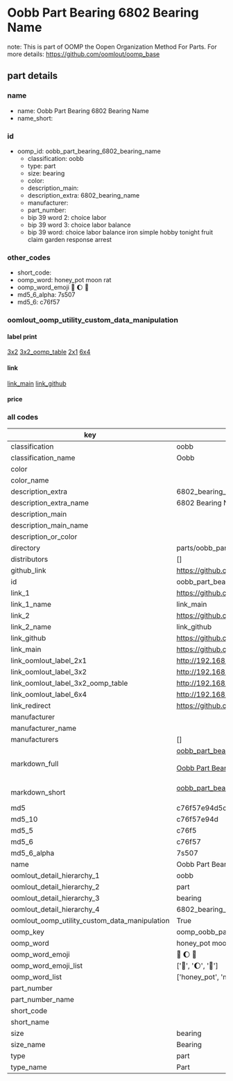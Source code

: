 # Oobb Part Bearing 6802 Bearing Name  

note: This is part of OOMP the Oopen Organization Method For Parts. For more details: https://github.com/oomlout/oomp_base

##  part details
  







### name
* name: Oobb Part Bearing 6802 Bearing Name
* name_short: 
### id
* oomp_id: oobb_part_bearing_6802_bearing_name
  * classification: oobb
  * type: part
  * size: bearing
  * color: 
  * description_main: 
  * description_extra: 6802_bearing_name
  * manufacturer: 
  * part_number: 
  * bip 39 word 2: choice labor
  * bip 39 word 3: choice labor balance
  * bip 39 word: choice labor balance iron simple hobby tonight fruit claim garden response arrest

### other_codes
* short_code: 
* oomp_word: honey_pot moon rat
* oomp_word_emoji :honey_pot: :moon: :rat:
* md5_6_alpha: 7s507
* md5_6: c76f57






### oomlout_oomp_utility_custom_data_manipulation
#### label print
[3x2](http://192.168.1.245:1112/?label=oomp%207s507)
[3x2_oomp_table](http://192.168.1.108:1112/?label=oomp%207s507)
[2x1](http://192.168.1.242:1112/?label=oomp%207s507)
[6x4](http://192.168.1.55:1112/?label=oomp%207s507)    

#### link

[link_main](https://github.com/oomlout/oomlout_oomp_version_1_messy/tree/main/parts/oobb_part_bearing_6802_bearing_name) [link_github](https://github.com/oomlout/oomlout_oomp_version_1_messy/tree/main/parts/oobb_part_bearing_6802_bearing_name)                             

#### price







### all codes 
| key | value |  
| --- | --- |  
| classification | oobb |  
| classification_name | Oobb |  
| color |  |  
| color_name |  |  
| description_extra | 6802_bearing_name |  
| description_extra_name | 6802 Bearing Name |  
| description_main |  |  
| description_main_name |  |  
| description_or_color |   |  
| directory | parts/oobb_part_bearing_6802_bearing_name |  
| distributors | [] |  
| github_link | https://github.com/oomlout/oomlout_oomp_part_src/tree/main/parts/oobb_part_bearing_6802_bearing_name |  
| id | oobb_part_bearing_6802_bearing_name |  
| link_1 | https://github.com/oomlout/oomlout_oomp_version_1_messy/tree/main/parts/oobb_part_bearing_6802_bearing_name |  
| link_1_name | link_main |  
| link_2 | https://github.com/oomlout/oomlout_oomp_version_1_messy/tree/main/parts/oobb_part_bearing_6802_bearing_name |  
| link_2_name | link_github |  
| link_github | https://github.com/oomlout/oomlout_oomp_version_1_messy/tree/main/parts/oobb_part_bearing_6802_bearing_name |  
| link_main | https://github.com/oomlout/oomlout_oomp_version_1_messy/tree/main/parts/oobb_part_bearing_6802_bearing_name |  
| link_oomlout_label_2x1 | http://192.168.1.242:1112/?label=oomp%207s507 |  
| link_oomlout_label_3x2 | http://192.168.1.245:1112/?label=oomp%207s507 |  
| link_oomlout_label_3x2_oomp_table | http://192.168.1.108:1112/?label=oomp%207s507 |  
| link_oomlout_label_6x4 | http://192.168.1.55:1112/?label=oomp%207s507 |  
| link_redirect | https://github.com/oomlout/oomlout_oomp_version_1_messy/tree/main/parts/oobb_part_bearing_6802_bearing_name |  
| manufacturer |  |  
| manufacturer_name |  |  
| manufacturers | [] |  
| markdown_full | [oobb_part_bearing_6802_bearing_name](none)<br>[](none)<br>[Oobb Part Bearing 6802 Bearing Name](none)<br><br> |  
| markdown_short | [oobb_part_bearing_6802_bearing_name](none)<br><br> |  
| md5 | c76f57e94d5ddc91b1648764235f1141 |  
| md5_10 | c76f57e94d |  
| md5_5 | c76f5 |  
| md5_6 | c76f57 |  
| md5_6_alpha | 7s507 |  
| name | Oobb Part Bearing 6802 Bearing Name |  
| oomlout_detail_hierarchy_1 | oobb |  
| oomlout_detail_hierarchy_2 | part |  
| oomlout_detail_hierarchy_3 | bearing |  
| oomlout_detail_hierarchy_4 | 6802_bearing_name |  
| oomlout_oomp_utility_custom_data_manipulation | True |  
| oomp_key | oomp_oobb_part_bearing_6802_bearing_name |  
| oomp_word | honey_pot moon rat |  
| oomp_word_emoji | :honey_pot: :moon: :rat: |  
| oomp_word_emoji_list | [':honey_pot:', ':moon:', ':rat:'] |  
| oomp_word_list | ['honey_pot', 'moon', 'rat'] |  
| part_number |  |  
| part_number_name |  |  
| short_code |  |  
| short_name |  |  
| size | bearing |  
| size_name | Bearing |  
| type | part |  
| type_name | Part |  
